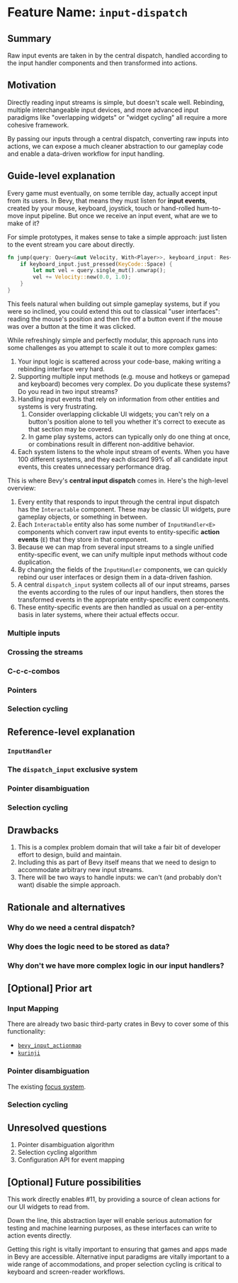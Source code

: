 # Feature Name: `input-dispatch`

## Summary

Raw input events are taken in by the central dispatch, handled according to the input handler components and then transformed into actions.

## Motivation

Directly reading input streams is simple, but doesn't scale well.
Rebinding, multiple interchangeable input devices, and more advanced input paradigms like "overlapping widgets" or "widget cycling"
all require a more cohesive framework.

By passing our inputs through a central dispatch, converting raw inputs into actions, we can expose a much cleaner abstraction to our gameplay code and enable a data-driven workflow for input handling.

## Guide-level explanation

Every game must eventually, on some terrible day, actually accept input from its users.
In Bevy, that means they must listen for **input events**, created by your mouse, keyboard, joystick, touch or hand-rolled hum-to-move input pipeline.
But once we receive an input event, what are we to make of it?

For simple prototypes, it makes sense to take a simple approach: just listen to the event stream you care about directly.

```rust
fn jump(query: Query<&mut Velocity, With<Player>>, keyboard_input: Res<Input<KeyCode>>) {
    if keyboard_input.just_pressed(KeyCode::Space) {
        let mut vel = query.single_mut().unwrap();
        vel += Velocity::new(0.0, 1.0);
    }
}
```

This feels natural when building out simple gameplay systems, but if you were so inclined, you could extend this out to classical "user interfaces":
reading the mouse's position and then fire off a button event if the mouse was over a button at the time it was clicked.

While refreshingly simple and perfectly modular, this approach runs into some challenges as you attempt to scale it out to more complex games:

1. Your input logic is scattered across your code-base, making writing a rebinding interface very hard.
2. Supporting multiple input methods (e.g. mouse and hotkeys or gamepad and keyboard) becomes very complex. Do you duplicate these systems? Do you read in two input streams?
3. Handling input events that rely on information from other entities and systems is very frustrating.
   1. Consider overlapping clickable UI widgets; you can't rely on a button's position alone to tell you whether it's correct to execute as that section may be covered.
   2. In game play systems, actors can typically only do one thing at once, or combinations result in different non-additive behavior.
4. Each system listens to the whole input stream of events. When you have 100 different systems, and they each discard 99% of all candidate input events, this creates unnecessary performance drag.

This is where Bevy's **central input dispatch** comes in.
Here's the high-level overview:

1. Every entity that responds to input through the central input dispatch has the `Interactable` component.
These may be classic UI widgets, pure gameplay objects, or something in between.
2. Each `Interactable` entity also has some number of `InputHandler<E>` components which convert raw input events to entity-specific **action events** (`E`) that they store in that component.
3. Because we can map from several input streams to a single unified entity-specific event, we can unify multiple input methods without code duplication.
4. By changing the fields of the `InputHandler` components, we can quickly rebind our user interfaces or design them in a data-driven fashion.
5. A central `dispatch_input` system collects all of our input streams, parses the events according to the rules of our input handlers, then stores the transformed events in the appropriate entity-specific event components.
6. These entity-specific events are then handled as usual on a per-entity basis in later systems, where their actual effects occur.

### Multiple inputs

### Crossing the streams

### C-c-c-combos

### Pointers

### Selection cycling

## Reference-level explanation

### `InputHandler`

### The `dispatch_input` exclusive system

### Pointer disambiguation

### Selection cycling

## Drawbacks

1. This is a complex problem domain that will take a fair bit of developer effort to design, build and maintain.
2. Including this as part of Bevy itself means that we need to design to accommodate arbitrary new input streams.
3. There will be two ways to handle inputs: we can't (and probably don't want) disable the simple approach.

## Rationale and alternatives

### Why do we need a central dispatch?

### Why does the logic need to be stored as data?

### Why don't we have more complex logic in our input handlers?

## \[Optional\] Prior art

### Input Mapping

There are already two basic third-party crates in Bevy to cover some of this functionality:

- [`bevy_input_actionmap`](https://github.com/lightsoutgames/bevy_input_actionmap)
- [`kurinji`](https://crates.io/crates/kurinji)

### Pointer disambiguation

The existing [focus system](https://github.com/bevyengine/bevy/blob/cf221f9659127427c99d621b76c8085c4860e2ef/crates/bevy_ui/src/focus.rs).

### Selection cycling

## Unresolved questions

1. Pointer disambiguation algorithm
2. Selection cycling algorithm
3. Configuration API for event mapping

## \[Optional\] Future possibilities

This work directly enables #11, by providing a source of clean actions for our UI widgets to read from.

Down the line, this abstraction layer will enable serious automation for testing and machine learning purposes, as these interfaces can write to action events directly.

Getting this right is vitally important to ensuring that games and apps made in Bevy are accessible.
Alternative input paradigms are vitally important to a wide range of accommodations,
and proper selection cycling is critical to keyboard and screen-reader workflows.
